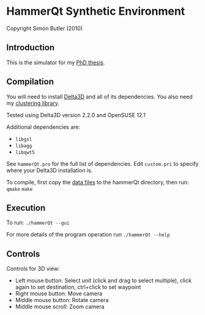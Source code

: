 HammerQt Synthetic Environment
========
Copyright Simon Butler (2010)

Introduction
------------

This is the simulator for my [PhD thesis](http://simon-butler.com/Thesis). 

Compilation
-----------

You will need to install [Delta3D](http://www.delta3d.org) and all of its dependencies. You also need my [clustering library](http://simon-butler.com/images/2/27/Clustering.tar.gz).

Tested using Delta3D version 2.2.0 and OpenSUSE 12.1

Additional dependencies are:
* `libgsl`
* `libagg`
* `libqwt5`

See `hammerQt.pro` for the full list of dependencies. Edit `custom.pri` to specify where your Delta3D installation is.

To compile, first copy the [data files](http://simon-butler.com/hammerQt-data.tar.gz) to the hammerQt directory, then run:
`qmake`
`make`

Execution
---------

To run:
`./hammerQt --gui`

For more details of the program operation run
`./hammerQt --help`

Controls
--------

Controls for 3D view:
* Left mouse button: Select unit (click and drag to select multiple), click again to set destination, ctrl+click to set waypoint
* Right mouse button: Move camera
* Middle mouse button: Rotate camera
* Middle mouse scroll: Zoom camera